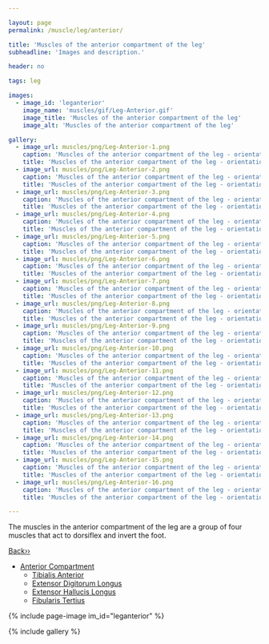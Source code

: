 ```yaml
---

layout: page
permalink: /muscle/leg/anterior/

title: 'Muscles of the anterior compartment of the leg'
subheadline: 'Images and description.'

header: no

tags: leg

images:
  - image_id: 'leganterior'
    image_name: 'muscles/gif/Leg-Anterior.gif'
    image_title: 'Muscles of the anterior compartment of the leg'
    image_alt: 'Muscles of the anterior compartment of the leg' 

gallery:
  - image_url: muscles/png/Leg-Anterior-1.png
    caption: 'Muscles of the anterior compartment of the leg - orientation 1'
    title: 'Muscles of the anterior compartment of the leg - orientation 1'
  - image_url: muscles/png/Leg-Anterior-2.png
    caption: 'Muscles of the anterior compartment of the leg - orientation 2'
    title: 'Muscles of the anterior compartment of the leg - orientation 2'
  - image_url: muscles/png/Leg-Anterior-3.png
    caption: 'Muscles of the anterior compartment of the leg - orientation 3'
    title: 'Muscles of the anterior compartment of the leg - orientation 3'
  - image_url: muscles/png/Leg-Anterior-4.png
    caption: 'Muscles of the anterior compartment of the leg - orientation 4'
    title: 'Muscles of the anterior compartment of the leg - orientation 4'
  - image_url: muscles/png/Leg-Anterior-5.png
    caption: 'Muscles of the anterior compartment of the leg - orientation 5'
    title: 'Muscles of the anterior compartment of the leg - orientation 5'
  - image_url: muscles/png/Leg-Anterior-6.png
    caption: 'Muscles of the anterior compartment of the leg - orientation 6'
    title: 'Muscles of the anterior compartment of the leg - orientation 6'
  - image_url: muscles/png/Leg-Anterior-7.png
    caption: 'Muscles of the anterior compartment of the leg - orientation 7'
    title: 'Muscles of the anterior compartment of the leg - orientation 7'
  - image_url: muscles/png/Leg-Anterior-8.png
    caption: 'Muscles of the anterior compartment of the leg - orientation 8'
    title: 'Muscles of the anterior compartment of the leg - orientation 8'
  - image_url: muscles/png/Leg-Anterior-9.png
    caption: 'Muscles of the anterior compartment of the leg - orientation 9'
    title: 'Muscles of the anterior compartment of the leg - orientation 9'
  - image_url: muscles/png/Leg-Anterior-10.png
    caption: 'Muscles of the anterior compartment of the leg - orientation 10'
    title: 'Muscles of the anterior compartment of the leg - orientation 10'
  - image_url: muscles/png/Leg-Anterior-11.png
    caption: 'Muscles of the anterior compartment of the leg - orientation 11'
    title: 'Muscles of the anterior compartment of the leg - orientation 11'
  - image_url: muscles/png/Leg-Anterior-12.png
    caption: 'Muscles of the anterior compartment of the leg - orientation 12'
    title: 'Muscles of the anterior compartment of the leg - orientation 12'
  - image_url: muscles/png/Leg-Anterior-13.png
    caption: 'Muscles of the anterior compartment of the leg - orientation 13'
    title: 'Muscles of the anterior compartment of the leg - orientation 13'
  - image_url: muscles/png/Leg-Anterior-14.png
    caption: 'Muscles of the anterior compartment of the leg - orientation 14'
    title: 'Muscles of the anterior compartment of the leg - orientation 14'
  - image_url: muscles/png/Leg-Anterior-15.png
    caption: 'Muscles of the anterior compartment of the leg - orientation 15'
    title: 'Muscles of the anterior compartment of the leg - orientation 15'
  - image_url: muscles/png/Leg-Anterior-16.png
    caption: 'Muscles of the anterior compartment of the leg - orientation 16'
    title: 'Muscles of the anterior compartment of the leg - orientation 16'

---
```


The muscles in the anterior compartment of the leg are a group of four muscles that act to dorsiflex and invert the foot.

[Back››](/muscle/leg/)

- [Anterior Compartment](/muscle/leg/anterior/)
  - [Tibialis Anterior](/muscle/leg/tibialisanterior/)
  - [Extensor Digitorum Longus](/muscle/leg/extensordigitorumlongus/)
  - [Extensor Hallucis Longus](/muscle/leg/extensorhallucislongus/)
  - [Fibularis Tertius](/muscle/leg/fibularistertius/)

{% include page-image im_id="leganterior" %}

{% include gallery %}
